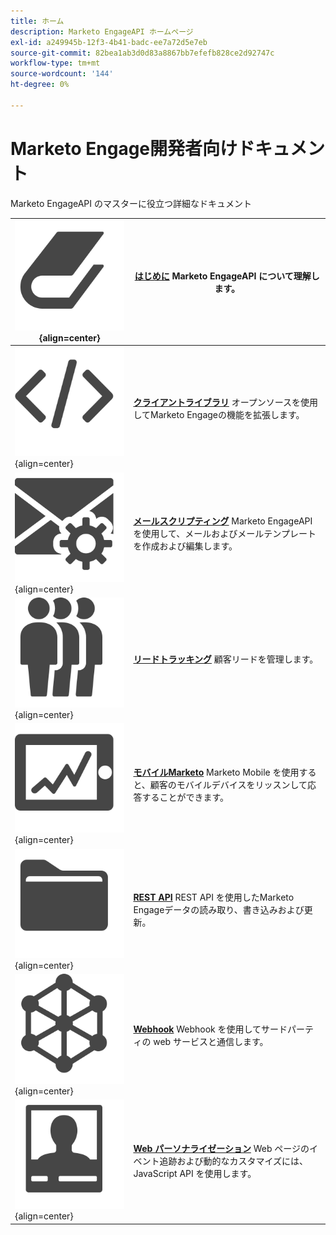 ```yaml
---
title: ホーム
description: Marketo EngageAPI ホームページ
exl-id: a249945b-12f3-4b41-badc-ee7a72d5e7eb
source-git-commit: 82bea1ab3d0d83a8867bb7efefb828ce2d92747c
workflow-type: tm+mt
source-wordcount: '144'
ht-degree: 0%

---
```


# Marketo Engage開発者向けドキュメント

Marketo EngageAPI のマスターに役立つ詳細なドキュメント

| ![はじめに](assets/Smock_Book_18_N.svg){align=center} | [**はじめに**](getting-started.md)  Marketo EngageAPI について理解します。 |
|---|---|
| ![クライアントライブラリ](assets/Smock_Code_18_N.svg){align=center} | [**クライアントライブラリ**](https://github.com/Marketo/Community-Supported-Client-Libraries) オープンソースを使用してMarketo Engageの機能を拡張します。 |
| ![メールスクリプティング](assets/Smock_EmailGear_18_N.svg){align=center} | [**メールスクリプティング**](rest-api/emails.md) Marketo EngageAPI を使用して、メールおよびメールテンプレートを作成および編集します。 |
| ![リードトラッキング](assets/Smock_PeopleGroup_18_N.svg){align=center} | [**リードトラッキング**](javascript-api/lead-tracking.md) 顧客リードを管理します。 |
| ![モバイルMarketo](assets/Smock_MobileServices_18_N.svg){align=center} | [**モバイルMarketo**](mobile/mobile.md) Marketo Mobile を使用すると、顧客のモバイルデバイスをリッスンして応答することができます。 |
| ![REST API](assets/Smock_AppleFiles_18_N.svg){align=center} | [**REST API**](https://developer.adobe.com/marketo-apis/) REST API を使用したMarketo Engageデータの読み取り、書き込みおよび更新。 |
| ![Webhook](assets/Smock_SocialNetwork_18_N.svg){align=center} | [**Webhook**](webhooks/webhooks.md) Webhook を使用してサードパーティの web サービスと通信します。 |
| ![Web パーソナライゼーション](assets/Smock_PersonalizationField_18_N.svg){align=center} | [**Web パーソナライゼーション**](javascript-api/web-personalization.md) Web ページのイベント追跡および動的なカスタマイズには、JavaScript API を使用します。 |
